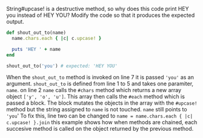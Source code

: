 String#upcase! is a destructive method, so why does this code print HEY you instead of HEY YOU? Modify the code so that it produces the expected output.
```ruby
def shout_out_to(name)
  name.chars.each { |c| c.upcase! }

  puts 'HEY ' + name
end

shout_out_to('you') # expected: 'HEY YOU'
```

When the `shout_out_to` method is invoked on line 7 it is passed `'you'` as an argument.
`shout_out_to` is defined from line 1 to 5 and takes one paramiter, `name`.
on line 2 `name` calls the `#chars` method which returns a new array object `['y', 'o', 'u']`. This array then calls the `#each` method which is passed a block. 
The block mutates the objects in the array with the `#upcase!` method but the string assigned to `name` is not touched. `name` still points to `'you`'
To fix this, line two can be changed to `name = name.chars.each { |c| c.upcase! }.join`
this example shows how when methods are chained, each succesive method is called on the object returned by the previous method.